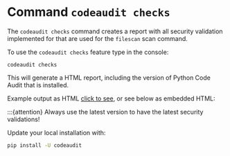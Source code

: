 # Command `codeaudit checks`

The `codeaudit checks` command creates a report with all security validation implemented for that are used for the `filescan` scan command. 


To use the `codeaudit checks` feature type in the console:

```
codeaudit checks
```

This will generate a HTML report, including the version of Python Code Audit that is installed.

Example output as HTML [click to see](examples/checks.html), or see below as embedded HTML:

:::{attention} 
Always use the latest version to have the latest security validations!

Update your local installation with:
```bash
pip install -U codeaudit
```
